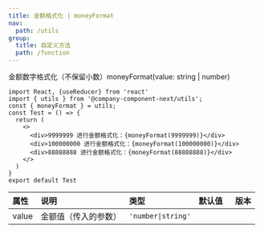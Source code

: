 ```yaml
---
title: 金额格式化 | moneyFormat
nav:
  path: /utils
group:
  title: 自定义方法
  path: /function
---
```


金额数字格式化（不保留小数）moneyFormat(value: string | number)
```tsx
import React, {useReducer} from 'react'
import { utils } from '@company-component-next/utils';
const { moneyFormat } = utils;
const Test = () => {
  return (
    <>
      <div>9999999 进行金额格式化：{moneyFormat(9999999)}</div>
      <div>100000000 进行金额格式化：{moneyFormat(100000000)}</div>
      <div>88888888 进行金额格式化：{moneyFormat(88888888)}</div>
    </>
  )
}
export default Test
```


|属性 |说明 |类型 |默认值  |版本|
|:-----|:-----|:-----|:-----|:-----|
|value| 金额值（传入的参数）| `'number\|string'`|